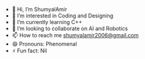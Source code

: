 - 👋 Hi, I’m ShumyalAmir
- 👀 I’m interested in Coding and Designing
- 🌱 I’m currently learning C++
- 💞️ I’m looking to collaborate on AI and Robotics
- 📫 How to reach me shumyalamir2006@gmail.com
- 😄 Pronouns: Phenomenal
- ⚡ Fun fact: Nil

<!---
ShumyalAmir2006/ShumyalAmir2006 is a ✨ special ✨ repository because its `README.md` (this file) appears on your GitHub profile.
You can click the Preview link to take a look at your changes.
--->
